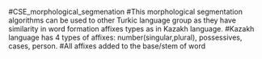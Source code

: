 #CSE_morphological_segmenation
#This morphological segmentation algorithms can be used to other Turkic language group as they have similarity in word formation affixes types as in Kazakh language.
#Kazakh language has 4 types of affixes: number(singular,plural), possessives, cases, person. 
#All affixes added to the base/stem of word
